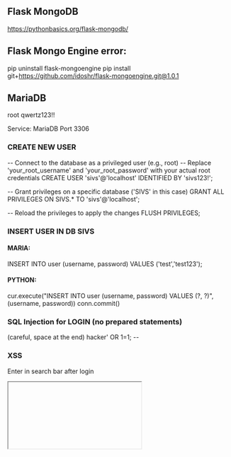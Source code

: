 ## Flask MongoDB
https://pythonbasics.org/flask-mongodb/

## Flask Mongo Engine error:
pip uninstall flask-mongoengine
pip install git+https://github.com/idoshr/flask-mongoengine.git@1.0.1

## MariaDB
root
qwertz123!!

Service: MariaDB
Port 3306

### CREATE NEW USER

-- Connect to the database as a privileged user (e.g., root)
-- Replace 'your_root_username' and 'your_root_password' with your actual root credentials
CREATE USER 'sivs'@'localhost' IDENTIFIED BY 'sivs123!';

-- Grant privileges on a specific database ('SIVS' in this case)
GRANT ALL PRIVILEGES ON SIVS.* TO 'sivs'@'localhost';

-- Reload the privileges to apply the changes
FLUSH PRIVILEGES;


### INSERT USER IN DB SIVS

#### MARIA:
INSERT INTO user (username, password)
VALUES ('test','test123');

#### PYTHON:
cur.execute("INSERT INTO user (username, password) VALUES (?, ?)",
                (username, password))
conn.commit()

### SQL Injection for LOGIN (no prepared statements)
(careful, space at the end)
hacker' OR 1=1; -- 

### XSS
Enter in search bar after login

<iframe src="javascript:alert(`xss`)">
<script>alert('javascript was executed')</script>